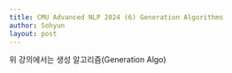 ```yaml
---
title: CMU Advanced NLP 2024 (6) Generation Algorithms
author: Sohyun
layout: post
---
```


위 강의에서는 생성 알고리즘(Generation Algo)
<!--stackedit_data:
eyJoaXN0b3J5IjpbMTM1NzM5OTU4LDUxNTM2MzMyMiwxMDg5OT
U0NzcyXX0=
-->